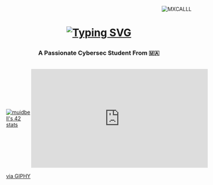 <p align="right"> <img src="https://komarev.com/ghpvc/?username=mustaphaidb&label=Profile%20views&color=0e75b6&style=flat" alt="MXCALLL" /> </p>

<div align="center">
  <i class="fa-solid fa-terminal"></i>
</div>

<h1 align="center">

[![Typing SVG](https://readme-typing-svg.demolab.com?font=Fira+Code&weight=435&size=28&pause=1000&color=FF654C&background=45FF2B00&center=true&width=435&lines=Hi+There+👋;I'm+Mustapha+Aka-MXCALL+☠️)](https://git.io/typing-svg)

</h1>

<h3 align="center"> A Passionate Cybersec Student From 🇲🇦</h3>

<br/>
<div style="display: flex; align-items: center;">
  <div>
    <a href="https://github.com/oakoudad/badge42"><img src="https://badge.mediaplus.ma/darkgray/muidbell" alt="muidbell's 42 stats" /></a>
  </div>
  <div style="flex-grow: 1;"></div> <!-- This div will take up remaining space -->
  <div>
    <iframe src="https://giphy.com/embed/eIm624c8nnNbiG0V3g" width="480" height="269" frameBorder="0" class="giphy-embed" allowFullScreen></iframe>
  </div>
</div>
<p><a href="https://giphy.com/gifs/peacocktv-matrix-keanu-reeves-dodging-bullets-eIm624c8nnNbiG0V3g">via GIPHY</a></p>
